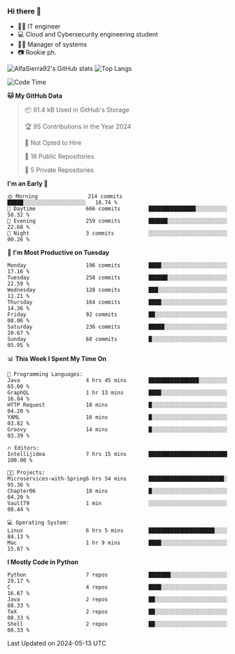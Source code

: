 ### Hi there 👋
- 👨‍💻 IT engineer
- 💻 Cloud and Cybersecurity engineering student
- 👨‍💼 Manager of systems
- 📷 Rookie ph.


![AlfaSierra92's GitHub stats](https://github-readme-stats.vercel.app/api?username=AlfaSierra92&theme=nord)
![Top Langs](https://github-readme-stats.vercel.app/api/top-langs/?username=AlfaSierra92&theme=nord&layout=compact)

<!--START_SECTION:waka-->
![Code Time](http://img.shields.io/badge/Code%20Time-89%20hrs%2051%20mins-blue)

**🐱 My GitHub Data** 

> 📦 61.4 kB Used in GitHub's Storage 
 > 
> 🏆 95 Contributions in the Year 2024
 > 
> 🚫 Not Opted to Hire
 > 
> 📜 18 Public Repositories 
 > 
> 🔑 5 Private Repositories 
 > 
**I'm an Early 🐤** 

```text
🌞 Morning                214 commits         █████░░░░░░░░░░░░░░░░░░░░   18.74 % 
🌆 Daytime                666 commits         ███████████████░░░░░░░░░░   58.32 % 
🌃 Evening                259 commits         ██████░░░░░░░░░░░░░░░░░░░   22.68 % 
🌙 Night                  3 commits           ░░░░░░░░░░░░░░░░░░░░░░░░░   00.26 % 
```
📅 **I'm Most Productive on Tuesday** 

```text
Monday                   196 commits         ████░░░░░░░░░░░░░░░░░░░░░   17.16 % 
Tuesday                  258 commits         ██████░░░░░░░░░░░░░░░░░░░   22.59 % 
Wednesday                128 commits         ███░░░░░░░░░░░░░░░░░░░░░░   11.21 % 
Thursday                 164 commits         ████░░░░░░░░░░░░░░░░░░░░░   14.36 % 
Friday                   92 commits          ██░░░░░░░░░░░░░░░░░░░░░░░   08.06 % 
Saturday                 236 commits         █████░░░░░░░░░░░░░░░░░░░░   20.67 % 
Sunday                   68 commits          █░░░░░░░░░░░░░░░░░░░░░░░░   05.95 % 
```


📊 **This Week I Spent My Time On** 

```text
💬 Programming Languages: 
Java                     4 hrs 45 mins       ████████████████░░░░░░░░░   65.60 % 
GraphQL                  1 hr 13 mins        ████░░░░░░░░░░░░░░░░░░░░░   16.84 % 
HTTP Request             18 mins             █░░░░░░░░░░░░░░░░░░░░░░░░   04.20 % 
YAML                     16 mins             █░░░░░░░░░░░░░░░░░░░░░░░░   03.82 % 
Groovy                   14 mins             █░░░░░░░░░░░░░░░░░░░░░░░░   03.39 % 

🔥 Editors: 
Intellijidea             7 hrs 15 mins       █████████████████████████   100.00 % 

🐱‍💻 Projects: 
Microservices-with-Spring6 hrs 54 mins       ████████████████████████░   95.36 % 
Chapter06                18 mins             █░░░░░░░░░░░░░░░░░░░░░░░░   04.20 % 
Vault79                  1 min               ░░░░░░░░░░░░░░░░░░░░░░░░░   00.44 % 

💻 Operating System: 
Linux                    6 hrs 5 mins        █████████████████████░░░░   84.13 % 
Mac                      1 hr 9 mins         ████░░░░░░░░░░░░░░░░░░░░░   15.87 % 
```

**I Mostly Code in Python** 

```text
Python                   7 repos             ███████░░░░░░░░░░░░░░░░░░   29.17 % 
C                        4 repos             ████░░░░░░░░░░░░░░░░░░░░░   16.67 % 
Java                     2 repos             ██░░░░░░░░░░░░░░░░░░░░░░░   08.33 % 
TeX                      2 repos             ██░░░░░░░░░░░░░░░░░░░░░░░   08.33 % 
Shell                    2 repos             ██░░░░░░░░░░░░░░░░░░░░░░░   08.33 % 
```




 Last Updated on 2024-05-13 UTC
<!--END_SECTION:waka-->

<!--
**AlfaSierra92/AlfaSierra92** is a ✨ _special_ ✨ repository because its `README.md` (this file) appears on your GitHub profile.

Here are some ideas to get you started:

- 🔭 I’m currently working on ...
- 🌱 I’m currently learning ...
- 👯 I’m looking to collaborate on ...
- 🤔 I’m looking for help with ...
- 💬 Ask me about ...
- 📫 How to reach me: ...
- 😄 Pronouns: ...
- ⚡ Fun fact: ...
-->
